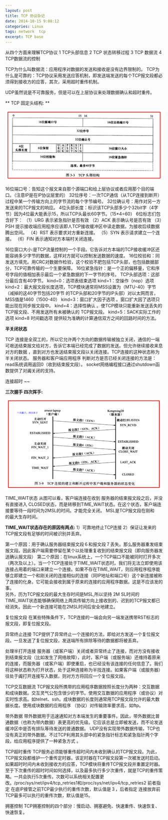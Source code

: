 ```yaml
---
layout: post
title: TCP 协议杂记
date: 2014-10-15 9:08:12
categories: Linux
tags: network  tcp
excerpt: TCP base 
---
```



从四个方面来理解TCP协议
1 TCP头部信息
2 TCP 状态转移过程
3 TCP 数据流
4 TCP数据流的控制

TCP为什么叫数据流：应用程序对数据的发送和接收是没有边界限制的。
TCP为什么是可靠的：TCP协议采用发送应答机制，即发送端发送的每个TCP报文段都必须得到接收方的应答，其次，采用超时重传机制。

UDP虽然说是不可靠服务，但是可以在上层协议来处理数据确认和超时重传。

** TCP 固定头结构: **

![](/assets/network/tcp-base-1.png)  

16位端口号：告知这个报文来自那个源端口和给上层协议或者应用那个目的端口。（注意IP是在IP协议层里的）
32位序号：一次TCP通信（从TCP连接到断开）过程中某一个传输方向上的字节流的每个字节编号。
32位确认号：用作对另一方发送来的TCP报文的响应。
4位头部长度：标识该TCP头部多少个32bit字（4字节）因为4位最大能表示15，所以TCP头最长60字节。（15*4=60）
6位标志们包含好下：
（1）URG 表示紧急指针是否有效
（2）ACK 表示确认号是否有效
（3）PSH 提示接收端应用程序应该即人TCP接收缓冲区中读走数据，为接收后续数据腾出空间。
（4）RST 表示要求对方重新连接。
（5）SYN 表示请求建立一个连接。
（6）FIN 表示通知对方本端村关闭连接。

16位窗口大小:是TCP流量控制的一个手段。它告诉对方本端的TCP接收缓冲区还能容纳多少字节的数据，这样对方就可以控制发送数据的速度。
16位校验和：同发送方填充。用CRC对数据作检验，这个校验不肥包括TCP头部，也包括数据部分，TCP可靠传输的一个生要保障。
16位紧急指针：是一个正的偏移量，它和序号字段的值相加表示最后一个紧急数据的下一字节的序号。
TCP头部选项：这部分最后含有40字节。
kind=0：选项表结束选项
kind=1：空操作（nop）选项
kind=2：最大报文段长度选项，TCP模块通常将MSS设置为（MTU-40）字节（减掉的这40字节包括20字节 的TCP头部和20字节的IP头部）对以太网而言，MSS值是1460（1500-40）
kind=3：窗口扩大因子选项 。窗口扩大因了选项只能出现在同步报文段中。
kind=4：选择性确认 。使TCP模块只能重新发送丢失的TCP报文段、不用发送所有未被确认的 TCP报文段。
kind=5：SACK实际工作的选项
kind=8    时间戳选项 提供较为准确的计算通信双方之间的回路时间的方法。


**半关闭状态**

TCP 连接是全双工的，所以它允许两个方向的数据传输被独立关闭，通信的一端可艰送结束报文给对方，告诉它本端已经完成了数据的发送。但允许继续接收来息对方的数据 ，直到对方也发送结束报文段以关闭连接。TCP连接的这种状态称为半关闭状态。
服务器和客户端应用程序 判断对方是否已经关闭连接的方法是：read系统调用返回0（收到结束报文段）。
socket网络编程接口通过shutdown函数提供了对阗关闭的支持。

连接超时 ~~

**三次握手 四次挥手:**

![](/assets/network/tcp-base-2.png)  

TIME_WAIT状态
从图可以看，客户端连接在收到 服务器的结束报文段之后，并没有直接进入 CLOSED状态，而是转移到TIME_WAIT状态。在这个状态，客户端连接要等待一段时间为2MSL的时间。才能完全关闭。
MSL是TCP报文段在刚和　的最大生存时间。

**TIME_WAIT状态存在的原因有两点:** 
1）可靠地终止TCP连接
2）保证让发来的TCP报文段有足够的时间被识别并丢弃。

第一个原因：用于确认服务器结束报文段６和报文段７丢失。那么服务器重发结束报文段。因此客户端需要停留在某个以处理重复收到的结束报文段（即向服务器发送确认报文段）
第二个原因：在linux系统上，一个TCP端口不能被同时打开多次（两次及以上）。当一个TCP连接处于TIME_WAIT状态时。我们将无法立即使用该连接占用着的端口来建立一个连接。如果不存在TIME_WAIT，则应用程序程序能够立即建立一个和刚关闭的连接相似的连接（同IP地址和端口号）这个新连接被称了连接的化身。它可能会接收到属于原来的连接的应用程序数据。这是不应该发的事。    
另外，历为TCP报文段的最大生存时间是MSL,所以坚持 2M  SL时间的TIME_WAIT状态能够确保网络上两具传输方向上接收到的、迟到的TCP报文都已经消失。因此一个新连接可能在2MSL时间后安全地建立。

复位报文段
在某些特殊条件下，TCP连接的一端会向另一端发送携带RST标志的报文段，即复位报文段。

异常终止连接
TCP提供了异常终止一个连接的方法，即给对方发送一个复位报文段。一旦发送了复位报文段，发送端所有排除等待的数据都将被丢弃。

处理半打开连接
服务器（或客户端）关闭或者异常终止了连接，而对方没有接收到结束报文段（比如发生了网络故障），此时，客户端（或服务端）还维持着原来的连接，而服务器（或客户端）即使重启，也已经没有该连接的任何信息了。我们将这种状态称为打开状态，处于这种连接称为半找连接。如果客户端（或服务器）往处于阗打开连接写入数据，则对方方将回应一个复位报文段。

TCP交互数据流
TCP报文段所携带的应用程序数据按照长度分为两种：交互数据和成块数据。交互灵气公包含很少的字节。使用交互数据的应用程序（或协议）对实时性求高。如telnet、ssh。成块数据的长度则通常用TCP报文段允许的最大数据长度。使用成块数据的应用程序 （协议）对传输效率要求高，如ftp。

带外数据
带外数据用于迅速通知对方本端发生的重要事件。因此，带外数据比普通数据（也称为带内数据）表更高的优先级。它应该总是立即被发送，而不论发送缓冲区中是否有排队等待发送的普通数据。
UDP没有实现带外数据传输，TCP也没有真正的带外数据。不过TCP利用其头部中的紧急指针标志和紧急指针两个字段，给应用程序提供了一种紧急方式 。 

TCP超时重传
TCP服务必须能够重传超时间内未收到确认的TCP报文段。为此， TCP报文段都维护一个重传定时器，该定时器在TCP报文段第一次被发送时启动。如果超时时间内未收到接收方的应答，TCP模块将重传TCP报文段并重置定时器。至于下次重传的超时时间如何选择，以及最多执行多少次重传，就是TCP的重传策略。一共会执行5次重传。次数可以系统相关配置更改。/proc/sys/net/ipv4/tcp_retries1和/proc/sys/net/ipv4/tcp_retries2 前者指定 在底IP接管之前TCP最少执行的重传次数，默认值是３，后者指定 连接放弃前TCP最多可以执行的重传次数，默认值是15。

拥塞控制
TCP拥塞控制的四个部分：慢启动、拥塞避免、快速重传、快速恢复、快速恢复。




